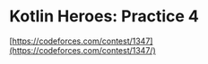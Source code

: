# Kotlin Heroes: Practice 4
[https://codeforces.com/contest/1347](https://codeforces.com/contest/1347/)
